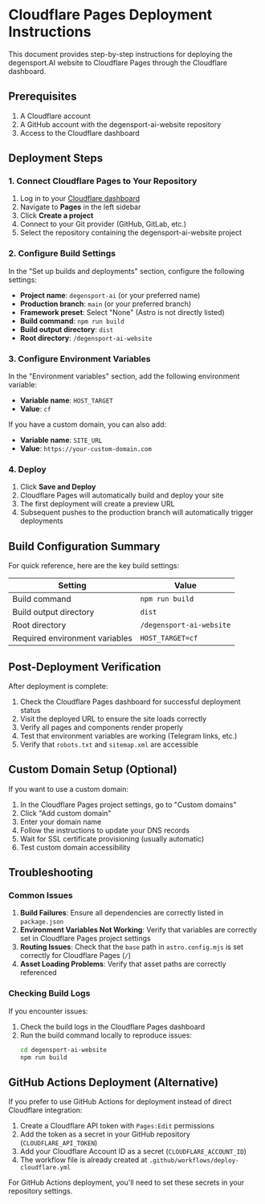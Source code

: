 # Cloudflare Pages Deployment Instructions

This document provides step-by-step instructions for deploying the degensport.AI website to Cloudflare Pages through the Cloudflare dashboard.

## Prerequisites

1. A Cloudflare account
2. A GitHub account with the degensport-ai-website repository
3. Access to the Cloudflare dashboard

## Deployment Steps

### 1. Connect Cloudflare Pages to Your Repository

1. Log in to your [Cloudflare dashboard](https://dash.cloudflare.com)
2. Navigate to **Pages** in the left sidebar
3. Click **Create a project**
4. Connect to your Git provider (GitHub, GitLab, etc.)
5. Select the repository containing the degensport-ai-website project

### 2. Configure Build Settings

In the "Set up builds and deployments" section, configure the following settings:

- **Project name**: `degensport-ai` (or your preferred name)
- **Production branch**: `main` (or your preferred branch)
- **Framework preset**: Select "None" (Astro is not directly listed)
- **Build command**: `npm run build`
- **Build output directory**: `dist`
- **Root directory**: `/degensport-ai-website`

### 3. Configure Environment Variables

In the "Environment variables" section, add the following environment variable:

- **Variable name**: `HOST_TARGET`
- **Value**: `cf`

If you have a custom domain, you can also add:

- **Variable name**: `SITE_URL`
- **Value**: `https://your-custom-domain.com`

### 4. Deploy

1. Click **Save and Deploy**
2. Cloudflare Pages will automatically build and deploy your site
3. The first deployment will create a preview URL
4. Subsequent pushes to the production branch will automatically trigger deployments

## Build Configuration Summary

For quick reference, here are the key build settings:

| Setting | Value |
|---------|-------|
| Build command | `npm run build` |
| Build output directory | `dist` |
| Root directory | `/degensport-ai-website` |
| Required environment variables | `HOST_TARGET=cf` |

## Post-Deployment Verification

After deployment is complete:

1. Check the Cloudflare Pages dashboard for successful deployment status
2. Visit the deployed URL to ensure the site loads correctly
3. Verify all pages and components render properly
4. Test that environment variables are working (Telegram links, etc.)
5. Verify that `robots.txt` and `sitemap.xml` are accessible

## Custom Domain Setup (Optional)

If you want to use a custom domain:

1. In the Cloudflare Pages project settings, go to "Custom domains"
2. Click "Add custom domain"
3. Enter your domain name
4. Follow the instructions to update your DNS records
5. Wait for SSL certificate provisioning (usually automatic)
6. Test custom domain accessibility

## Troubleshooting

### Common Issues

1. **Build Failures**: Ensure all dependencies are correctly listed in `package.json`
2. **Environment Variables Not Working**: Verify that variables are correctly set in Cloudflare Pages project settings
3. **Routing Issues**: Check that the `base` path in `astro.config.mjs` is set correctly for Cloudflare Pages (`/`)
4. **Asset Loading Problems**: Verify that asset paths are correctly referenced

### Checking Build Logs

If you encounter issues:

1. Check the build logs in the Cloudflare Pages dashboard
2. Run the build command locally to reproduce issues:
   ```bash
   cd degensport-ai-website
   npm run build
   ```

## GitHub Actions Deployment (Alternative)

If you prefer to use GitHub Actions for deployment instead of direct Cloudflare integration:

1. Create a Cloudflare API token with `Pages:Edit` permissions
2. Add the token as a secret in your GitHub repository (`CLOUDFLARE_API_TOKEN`)
3. Add your Cloudflare Account ID as a secret (`CLOUDFLARE_ACCOUNT_ID`)
4. The workflow file is already created at `.github/workflows/deploy-cloudflare.yml`

For GitHub Actions deployment, you'll need to set these secrets in your repository settings.